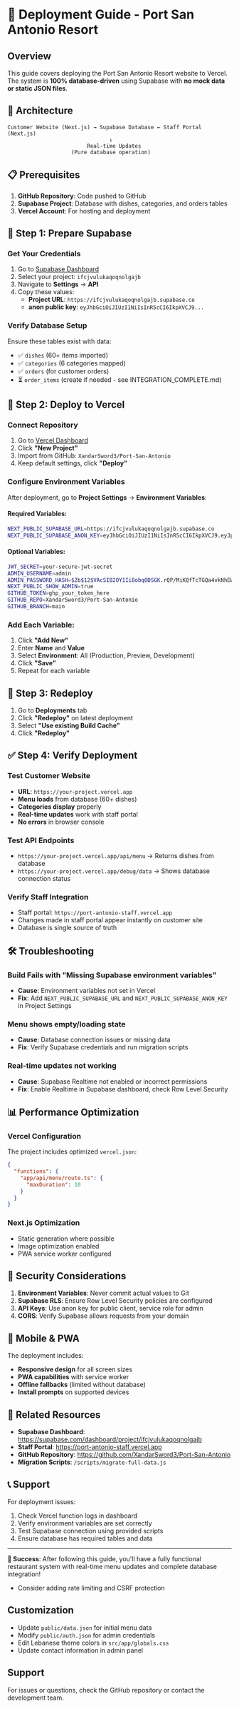 # 🚀 Deployment Guide - Port San Antonio Resort

## Overview

This guide covers deploying the Port San Antonio Resort website to Vercel. The system is **100% database-driven** using Supabase with **no mock data or static JSON files**.

## 🎯 Architecture

```
Customer Website (Next.js) → Supabase Database ← Staff Portal (Next.js)
                                ↓
                         Real-time Updates
                    (Pure database operation)
```

## 📋 Prerequisites

1. **GitHub Repository**: Code pushed to GitHub
2. **Supabase Project**: Database with dishes, categories, and orders tables
3. **Vercel Account**: For hosting and deployment

## 🔧 Step 1: Prepare Supabase

### Get Your Credentials
1. Go to [Supabase Dashboard](https://supabase.com/dashboard)
2. Select your project: `ifcjvulukaqoqnolgajb` 
3. Navigate to **Settings** → **API**
4. Copy these values:
   - **Project URL**: `https://ifcjvulukaqoqnolgajb.supabase.co`
   - **anon public key**: `eyJhbGciOiJIUzI1NiIsInR5cCI6IkpXVCJ9...`

### Verify Database Setup
Ensure these tables exist with data:
- ✅ `dishes` (60+ items imported)
- ✅ `categories` (6 categories mapped)  
- ✅ `orders` (for customer orders)
- ⏳ `order_items` (create if needed - see INTEGRATION_COMPLETE.md)

## 🚀 Step 2: Deploy to Vercel

### Connect Repository
1. Go to [Vercel Dashboard](https://vercel.com/dashboard)
2. Click **"New Project"**
3. Import from GitHub: `XandarSword3/Port-San-Antonio`
4. Keep default settings, click **"Deploy"**

### Configure Environment Variables
After deployment, go to **Project Settings** → **Environment Variables**:

#### Required Variables:
```bash
NEXT_PUBLIC_SUPABASE_URL=https://ifcjvulukaqoqnolgajb.supabase.co
NEXT_PUBLIC_SUPABASE_ANON_KEY=eyJhbGciOiJIUzI1NiIsInR5cCI6IkpXVCJ9.eyJpc3MiOiJzdXBhYmFzZSIsInJlZiI6ImlmY2p2dWx1a2Fxb3Fub2xnYWpiIiwicm9sZSI6ImFub24iLCJpYXQiOjE3NTc0OTQ5ODMsImV4cCI6MjA3MzA3MDk4M30.sRYxcMg9icEuymTro275_Kd1EDFFSaBvJUwgovJdu4k
```

#### Optional Variables:
```bash
JWT_SECRET=your-secure-jwt-secret
ADMIN_USERNAME=admin  
ADMIN_PASSWORD_HASH=$2b$12$VAcSIB2OY1Ii8obqODSGK.rQP/MiKQfTcTGQa4vkNhEWcZmTc7rVm
NEXT_PUBLIC_SHOW_ADMIN=true
GITHUB_TOKEN=ghp_your_token_here
GITHUB_REPO=XandarSword3/Port-San-Antonio
GITHUB_BRANCH=main
```

### Add Each Variable:
1. Click **"Add New"** 
2. Enter **Name** and **Value**
3. Select **Environment**: All (Production, Preview, Development)
4. Click **"Save"**
5. Repeat for each variable

## 🔄 Step 3: Redeploy

1. Go to **Deployments** tab
2. Click **"Redeploy"** on latest deployment
3. Select **"Use existing Build Cache"**  
4. Click **"Redeploy"**

## ✅ Step 4: Verify Deployment

### Test Customer Website
- **URL**: `https://your-project.vercel.app`
- **Menu loads** from database (60+ dishes)
- **Categories display** properly
- **Real-time updates** work with staff portal
- **No errors** in browser console

### Test API Endpoints
- `https://your-project.vercel.app/api/menu` → Returns dishes from database
- `https://your-project.vercel.app/debug/data` → Shows database connection status

### Verify Staff Integration  
- Staff portal: `https://port-antonio-staff.vercel.app`
- Changes made in staff portal appear instantly on customer site
- Database is single source of truth

## 🛠️ Troubleshooting

### Build Fails with "Missing Supabase environment variables"
- **Cause**: Environment variables not set in Vercel
- **Fix**: Add `NEXT_PUBLIC_SUPABASE_URL` and `NEXT_PUBLIC_SUPABASE_ANON_KEY` in Project Settings

### Menu shows empty/loading state
- **Cause**: Database connection issues or missing data
- **Fix**: Verify Supabase credentials and run migration scripts

### Real-time updates not working  
- **Cause**: Supabase Realtime not enabled or incorrect permissions
- **Fix**: Enable Realtime in Supabase dashboard, check Row Level Security

## 📊 Performance Optimization

### Vercel Configuration
The project includes optimized `vercel.json`:
```json
{
  "functions": {
    "app/api/menu/route.ts": {
      "maxDuration": 10
    }
  }
}
```

### Next.js Optimization
- Static generation where possible
- Image optimization enabled
- PWA service worker configured

## 🔐 Security Considerations

1. **Environment Variables**: Never commit actual values to Git
2. **Supabase RLS**: Ensure Row Level Security policies are configured
3. **API Keys**: Use anon key for public client, service role for admin
4. **CORS**: Verify Supabase allows requests from your domain

## 📱 Mobile & PWA

The deployment includes:
- **Responsive design** for all screen sizes
- **PWA capabilities** with service worker
- **Offline fallbacks** (limited without database)
- **Install prompts** on supported devices

## 🔗 Related Resources

- **Supabase Dashboard**: https://supabase.com/dashboard/project/ifcjvulukaqoqnolgajb
- **Staff Portal**: https://port-antonio-staff.vercel.app
- **GitHub Repository**: https://github.com/XandarSword3/Port-San-Antonio
- **Migration Scripts**: `/scripts/migrate-full-data.js`

## 📞 Support

For deployment issues:
1. Check Vercel function logs in dashboard
2. Verify environment variables are set correctly  
3. Test Supabase connection using provided scripts
4. Ensure database has required tables and data

---

**🎉 Success**: After following this guide, you'll have a fully functional restaurant system with real-time menu updates and complete database integration!
- Consider adding rate limiting and CSRF protection

## Customization
- Update `public/data.json` for initial menu data
- Modify `public/auth.json` for admin credentials
- Edit Lebanese theme colors in `src/app/globals.css`
- Update contact information in admin panel

## Support
For issues or questions, check the GitHub repository or contact the development team.

